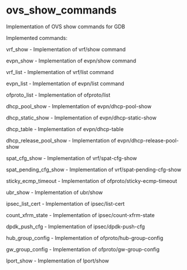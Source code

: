 # ovs_show_commands
Implementation of OVS show commands for GDB

Implemented commands:

vrf_show - Implementation of vrf/show command

evpn_show - Implementation of evpn/show command

vrf_list - Implementation of vrf/list command

evpn_list - Implementation of evpn/list command

ofproto_list - Implementation of ofproto/list

dhcp_pool_show - Implementation of evpn/dhcp-pool-show

dhcp_static_show - Implementation of evpn/dhcp-static-show

dhcp_table - Implementation of evpn/dhcp-table

dhcp_release_pool_show - Implementation of evpn/dhcp-release-pool-show

spat_cfg_show - Implementation of vrf/spat-cfg-show

spat_pending_cfg_show - Implementation of vrf/spat-pending-cfg-show

sticky_ecmp_timeout - Implementation of ofproto/sticky-ecmp-timeout

ubr_show - Implementation of ubr/show 

ipsec_list_cert - Implementation of ipsec/list-cert

count_xfrm_state - Implementation of ipsec/count-xfrm-state

dpdk_push_cfg - Implementation of ipsec/dpdk-push-cfg 

hub_group_config - Implementation of ofproto/hub-group-config

gw_group_config - Implementation of ofproto/gw-group-config

lport_show - Implementation of lport/show
